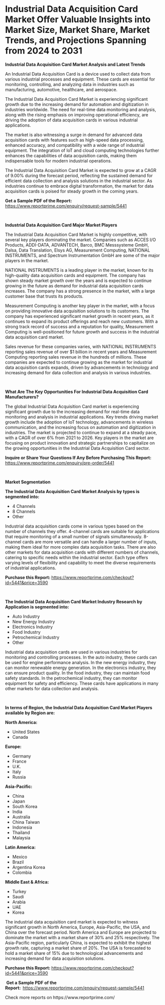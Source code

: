 <p><h1>Industrial Data Acquisition Card Market Offer Valuable Insights into Market Size, Market Share, Market Trends, and Projections Spanning from 2024 to 2031</h1></p><p><strong>Industrial Data Acquisition Card Market Analysis and Latest Trends</strong></p>
<p><p>An Industrial Data Acquisition Card is a device used to collect data from various industrial processes and equipment. These cards are essential for monitoring, controlling, and analyzing data in industries such as manufacturing, automotive, healthcare, and aerospace.</p><p>The Industrial Data Acquisition Card Market is experiencing significant growth due to the increasing demand for automation and digitization in industries worldwide. The need for real-time data monitoring and analysis, along with the rising emphasis on improving operational efficiency, are driving the adoption of data acquisition cards in various industrial applications.</p><p>The market is also witnessing a surge in demand for advanced data acquisition cards with features such as high-speed data processing, enhanced accuracy, and compatibility with a wide range of industrial equipment. The integration of IoT and cloud computing technologies further enhances the capabilities of data acquisition cards, making them indispensable tools for modern industrial operations.</p><p>The Industrial Data Acquisition Card Market is expected to grow at a CAGR of 9.00% during the forecast period, reflecting the sustained demand for efficient data collection and analysis solutions in the industrial sector. As industries continue to embrace digital transformation, the market for data acquisition cards is poised for steady growth in the coming years.</p></p>
<p><strong>Get a Sample PDF of the Report:&nbsp;</strong> <a href="https://www.reportprime.com/enquiry/request-sample/5441">https://www.reportprime.com/enquiry/request-sample/5441</a></p>
<p>&nbsp;</p>
<p><strong>Industrial Data Acquisition Card Major Market Players</strong></p>
<p><p>The Industrial Data Acquisition Card Market is highly competitive, with several key players dominating the market. Companies such as ACCES I/O Products, ADDI-DATA, ADVANTECH, Barco, BMC Messsysteme GmbH, Dalsa, Data Translation, Elsys AG, Measurement Computing, NATIONAL INSTRUMENTS, and Spectrum Instrumentation GmbH are some of the major players in the market.</p><p>NATIONAL INSTRUMENTS is a leading player in the market, known for its high-quality data acquisition cards and equipment. The company has shown steady market growth over the years and is expected to continue growing in the future as demand for industrial data acquisition cards increases. The company has a strong presence in the market, with a large customer base that trusts its products.</p><p>Measurement Computing is another key player in the market, with a focus on providing innovative data acquisition solutions to its customers. The company has experienced significant market growth in recent years, as it continues to expand its product offerings and reach new customers. With a strong track record of success and a reputation for quality, Measurement Computing is well-positioned for future growth and success in the industrial data acquisition card market.</p><p>Sales revenue for these companies varies, with NATIONAL INSTRUMENTS reporting sales revenue of over $1 billion in recent years and Measurement Computing reporting sales revenue in the hundreds of millions. These companies are expected to continue growing as the market for industrial data acquisition cards expands, driven by advancements in technology and increasing demand for data collection and analysis in various industries.</p></p>
<p>&nbsp;</p>
<p><strong>What Are The Key Opportunities For Industrial Data Acquisition Card Manufacturers?</strong></p>
<p><p>The global Industrial Data Acquisition Card market is experiencing significant growth due to the increasing demand for real-time data monitoring and analysis in industrial applications. Key trends driving market growth include the adoption of IoT technology, advancements in wireless communication, and the increasing focus on automation and digitization in industries. The market is projected to continue to expand at a steady pace, with a CAGR of over 6% from 2021 to 2026. Key players in the market are focusing on product innovation and strategic partnerships to capitalize on the growing opportunities in the Industrial Data Acquisition Card sector.</p></p>
<p><strong>Inquire or Share Your Questions If Any Before Purchasing This Report:</strong> <a href="https://www.reportprime.com/enquiry/pre-order/5441">https://www.reportprime.com/enquiry/pre-order/5441</a></p>
<p>&nbsp;</p>
<p><strong>Market Segmentation</strong></p>
<p><strong>The Industrial Data Acquisition Card Market Analysis by types is segmented into:</strong></p>
<p><ul><li>4 Channels</li><li>8 Channels</li><li>Other</li></ul></p>
<p><p>Industrial data acquisition cards come in various types based on the number of channels they offer. 4-channel cards are suitable for applications that require monitoring of a small number of signals simultaneously. 8-channel cards are more versatile and can handle a larger number of inputs, making them ideal for more complex data acquisition tasks. There are also other markets for data acquisition cards with different numbers of channels, catering to specific needs within the industrial sector. Each type offers varying levels of flexibility and capability to meet the diverse requirements of industrial applications.</p></p>
<p><strong>Purchase this Report:&nbsp;</strong><a href="https://www.reportprime.com/checkout?id=5441&price=3590">https://www.reportprime.com/checkout?id=5441&price=3590</a></p>
<p>&nbsp;</p>
<p><strong>The Industrial Data Acquisition Card Market Industry Research by Application is segmented into:</strong></p>
<p><ul><li>Auto Industry</li><li>New Energy Industry</li><li>Electronics Industry</li><li>Food Industry</li><li>Petrochemical Industry</li><li>Other</li></ul></p>
<p><p>Industrial data acquisition cards are used in various industries for monitoring and controlling processes. In the auto industry, these cards can be used for engine performance analysis. In the new energy industry, they can monitor renewable energy generation. In the electronics industry, they can ensure product quality. In the food industry, they can maintain food safety standards. In the petrochemical industry, they can monitor equipment for safety and efficiency. These cards have applications in many other markets for data collection and analysis.</p></p>
<p>&nbsp;</p>
<p><strong>In terms of Region, the Industrial Data Acquisition Card Market Players available by Region are:</strong></p>
<p>
    <p> <strong> North America: </strong>
        <ul>
            <li>United States</li>
            <li>Canada</li>
        </ul>
        </p> 
    <p> <strong> Europe: </strong>
        <ul>
            <li>Germany</li>
            <li>France</li>
            <li>U.K.</li>
            <li>Italy</li>
            <li>Russia</li>
        </ul>
        </p> 
    <p> <strong> Asia-Pacific: </strong>
        <ul>
            <li>China</li>
            <li>Japan</li>
            <li>South Korea</li>
            <li>India</li>
            <li>Australia</li>
            <li>China Taiwan</li>
            <li>Indonesia</li>
            <li>Thailand</li>
            <li>Malaysia</li>
        </ul>
        </p> 
    <p> <strong> Latin America: </strong>
        <ul>
            <li>Mexico</li>
            <li>Brazil</li>
            <li>Argentina Korea</li>
            <li>Colombia</li>
        </ul>
        </p> 
    <p> <strong> Middle East & Africa: </strong>
        <ul>
            <li>Turkey</li>
            <li>Saudi</li>
            <li>Arabia</li>
            <li>UAE</li>
            <li>Korea</li>
        </ul>
    </p>
    </p>
<p><p>The industrial data acquisition card market is expected to witness significant growth in North America, Europe, Asia-Pacific, the USA, and China over the forecast period. North America and Europe are projected to dominate the market with a market share of 30% and 25% respectively. The Asia-Pacific region, particularly China, is expected to exhibit the highest growth rate, capturing a market share of 20%. The USA is forecasted to hold a market share of 15% due to technological advancements and increasing demand for data acquisition solutions.</p></p>
<p><strong>Purchase this Report: </strong><a href="https://www.reportprime.com/checkout?id=5441&price=3590">https://www.reportprime.com/checkout?id=5441&price=3590</a></p>
<p>&nbsp;<strong>Get a Sample PDF of the Report:&nbsp;&nbsp;</strong><a href="https://www.reportprime.com/enquiry/request-sample/5441">https://www.reportprime.com/enquiry/request-sample/5441</a></p>
<p><strong></strong></p>
<p>Check more reports on https://www.reportprime.com/</p>